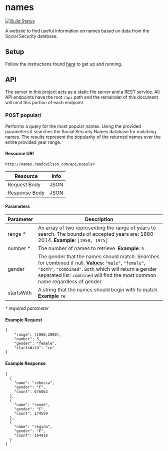 # names

[![Build Status](https://travis-ci.org/reedcwilson/names.svg?branch=master)](https://travis-ci.org/reedcwilson/names)

A website to find useful information on names based on data from the Social
Security database.

## Setup

Follow the instructions found
[here](https://github.com/reedcwilson/ng-express-seed) to get up and running.

## API

The server in this project acts as a static file server and a REST service. All
API endpoints have the root `/api` path and the remainder of this document will
omit this portion of each endpoint.

### POST popular/

Performs a query for the most popular names. Using the provided parameters it
searches the Social Security Names database for matching names. The results
represent the popularity of the returned names over the entire provided year
range.

#### Resource URI

    http://names.reedcwilson.com/api/popular

| Resource      | Info |
| ------------- | ---- |
| Request Body  | JSON |
| Response Body | JSON |

#### Parameters

| Parameter    | Description |
| ------------ | ----------- |
| range *      | An array of two representing the range of years to search. The bounds of accepted years are: 1880-2014. **Example**: `[1950, 1975]` |
| number *     | The number of names to retrieve. **Example**: `5` |
| gender       | The gender that the names should match. Searches for combined if null. **Values**: `"male"`, `"female"`, `"both"`, `"combined"`. `Both` which will return a gender separated list. `combined` will find the most common name regardless of gender |
| startsWith   | A string that the names should begin with to match. **Example** `re` |

_* required parameter_

#### Example Request

    {
        "range": [1900,2000],
        "number": 3,
        "gender": "female",
        "startsWith": "re"
    }

#### Example Response

    [
      {
        "name": "rebecca",
        "gender": "F",
        "count": 676863
      },
      {
        "name": "renee",
        "gender": "F",
        "count": 174559
      },
      {
        "name": "regina",
        "gender": "F",
        "count": 164418
      }
    ]
